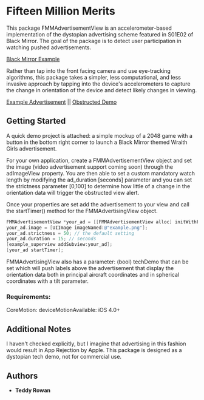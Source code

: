 # Fifteen Million Merits

This package FMMAdvertisementView is an accelerometer-based implementation of the dystopian advertising scheme featured in S01E02 of Black Mirror. The goal of the package is to detect user participation in watching pushed advertisements.

[Black Mirror Example](./resources/screens/obstructed-view-1.png)

Rather than tap into the front facing camera and use eye-tracking algorithms, this package takes a simpler, less computational, and less invasive approach by tapping into the device's accelerometers to capture the change in orientation of the device and detect likely changes in viewing. 

[Example Advertisement](./app-screens/ad_demo.PNG) || [Obstructed Demo](./app-screens/obstructed_demo.PNG)

## Getting Started

A quick demo project is attached: a simple mockup of a 2048 game with a button in the bottom right corner to launch a Black Mirror themed Wraith Girls advertisement. 

For your own application, create a FMMAdvertisementView object and set the image (video advertisement support coming soon) through the adImageView property. You are then able to set a custom mandatory watch length by modifying the ad_duration [seconds] parameter and you can set the strictness parameter [0,100] to determine how little of a change in the orientation data will trigger the obstructed view alert. 

Once your properties are set add the advertisement to your view and call the startTimer() method for the FMMAdvertisingView object. 

```objective-c
FMMAdvertisementView *your_ad = [[FMMAdvertisementView alloc] initWithFrame:example_superview.frame];
your_ad.image = [UIImage imageNamed:@"example.png"];
your_ad.strictness = 50; // the default setting
your_ad.duration = 15; // seconds
[example_superview addSubview:your_ad];
[your_ad startTimer];
```

FMMAdvertisingView also has a parameter: (bool) techDemo that can be set which will push labels above the advertisement that display the orientation data both in principal aircraft coordinates and in spherical coordinates with a tilt parameter.

### Requirements:

CoreMotion: deviceMotionAvailable: iOS 4.0+


## Additional Notes

I haven't checked explicitly, but I imagine that advertising in this fashion would result in App Rejection by Apple. This package is designed as a dystopian tech demo, not for commercial use. 

## Authors

* **Teddy Rowan**
